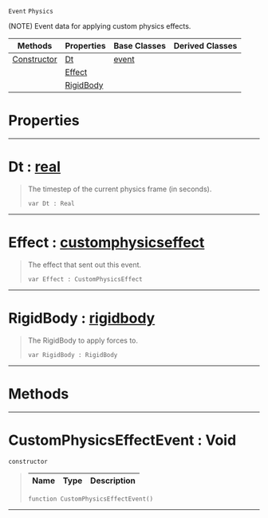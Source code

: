  `Event` `Physics`



(NOTE) Event data for applying custom physics effects.

|Methods|Properties|Base Classes|Derived Classes|
|---|---|---|---|
|[ Constructor](https://github.com/zeroengineteam/ZeroDocs/blob/master/code_reference/class_reference/customphysicseffectevent.markdown#customphysicseffectevent)|[ Dt](https://github.com/zeroengineteam/ZeroDocs/blob/master/code_reference/class_reference/customphysicseffectevent.markdown#dt-zero-engine-documenta)|[event](https://github.com/zeroengineteam/ZeroDocs/blob/master/code_reference/class_reference/event.markdown)| |
| |[ Effect](https://github.com/zeroengineteam/ZeroDocs/blob/master/code_reference/class_reference/customphysicseffectevent.markdown#effect-zero-engine-docum)| | |
| |[ RigidBody](https://github.com/zeroengineteam/ZeroDocs/blob/master/code_reference/class_reference/customphysicseffectevent.markdown#rigidbody-zero-engine-do)| | |


 #  Properties


---  
 #  Dt : [real](https://github.com/zeroengineteam/ZeroDocs/blob/master/code_reference/zilch_base_types/real.markdown)

> The timestep of the current physics frame (in seconds).
> ``` lang=cpp, name=Zilch
> var Dt : Real


---  
 #  Effect : [customphysicseffect](https://github.com/zeroengineteam/ZeroDocs/blob/master/code_reference/class_reference/customphysicseffect.markdown)

> The effect that sent out this event.
> ``` lang=cpp, name=Zilch
> var Effect : CustomPhysicsEffect


---  
 #  RigidBody : [rigidbody](https://github.com/zeroengineteam/ZeroDocs/blob/master/code_reference/class_reference/rigidbody.markdown)

> The RigidBody to apply forces to.
> ``` lang=cpp, name=Zilch
> var RigidBody : RigidBody


---  
 #  Methods


---  
 #  CustomPhysicsEffectEvent : Void

 `constructor`

> 
> |Name|Type|Description|
> |---|---|---|
> ``` lang=cpp, name=Zilch
> function CustomPhysicsEffectEvent()
> ``` 


---  
 

 
